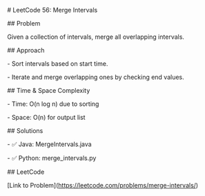 \# LeetCode 56: Merge Intervals



\## Problem

Given a collection of intervals, merge all overlapping intervals.



\## Approach

\- Sort intervals based on start time.

\- Iterate and merge overlapping ones by checking end values.



\## Time \& Space Complexity

\- Time: O(n log n) due to sorting

\- Space: O(n) for output list



\## Solutions

\- ✅ Java: MergeIntervals.java

\- ✅ Python: merge\_intervals.py



\## LeetCode

\[Link to Problem](https://leetcode.com/problems/merge-intervals/)




